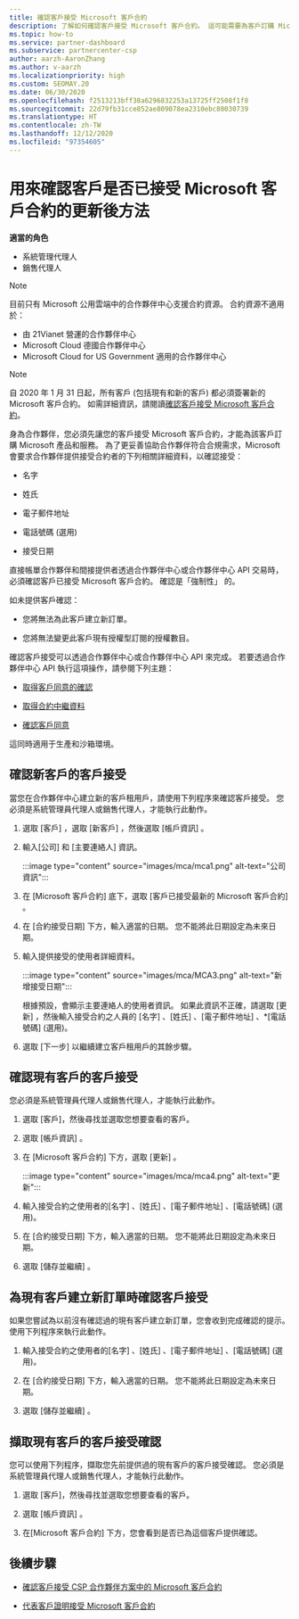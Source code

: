```yaml
---
title: 確認客戶接受 Microsoft 客戶合約
description: 了解如何確認客戶接受 Microsoft 客戶合約。 這可能需要為客戶訂購 Microsoft 產品和服務。
ms.topic: how-to
ms.service: partner-dashboard
ms.subservice: partnercenter-csp
author: aarzh-AaronZhang
ms.author: v-aarzh
ms.localizationpriority: high
ms.custom: SEOMAY.20
ms.date: 06/30/2020
ms.openlocfilehash: f2513213bff38a6296832253a13725ff2508f1f8
ms.sourcegitcommit: 22d79fb31cce852ae809078ea2310ebc80030739
ms.translationtype: HT
ms.contentlocale: zh-TW
ms.lasthandoff: 12/12/2020
ms.locfileid: "97354605"
---
```

# <a name="updated-method-to-confirm-customer-acceptance-of-the-microsoft-customer-agreement"></a>用來確認客戶是否已接受 Microsoft 客戶合約的更新後方法


**適當的角色**

- 系統管理代理人
- 銷售代理人

> [!NOTE]
> 目前只有 Microsoft 公用雲端中的合作夥伴中心支援合約資源。 合約資源不適用於：
> * 由 21Vianet 營運的合作夥伴中心
> * Microsoft Cloud 德國合作夥伴中心
> * Microsoft Cloud for US Government 適用的合作夥伴中心

>[!NOTE]
>自 2020 年 1 月 31 日起，所有客戶 (包括現有和新的客戶) 都必須簽署新的 Microsoft 客戶合約。 如需詳細資訊，請閱讀[確認客戶接受 Microsoft 客戶合約](confirm-customer-agreement.md)。

身為合作夥伴，您必須先讓您的客戶接受 Microsoft 客戶合約，才能為該客戶訂購 Microsoft 產品和服務。 為了更妥善協助合作夥伴符合合規需求，Microsoft 會要求合作夥伴提供接受合約者的下列相關詳細資料，以確認接受：

- 名字

- 姓氏

- 電子郵件地址

- 電話號碼 (選用)

- 接受日期

直接帳單合作夥伴和間接提供者透過合作夥伴中心或合作夥伴中心 API 交易時，必須確認客戶已接受 Microsoft 客戶合約。 確認是「強制性」  的。

如未提供客戶確認：

- 您將無法為此客戶建立新訂單。

- 您將無法變更此客戶現有授權型訂閱的授權數目。

確認客戶接受可以透過合作夥伴中心或合作夥伴中心 API 來完成。 若要透過合作夥伴中心 API 執行這項操作，請參閱下列主題：

- [取得客戶同意的確認](/partner-center/develop/get-confirmation-of-customer-consent)

- [取得合約中繼資料](/partner-center/develop/get-agreement-metadata)

- [確認客戶同意](/partner-center/develop/confirm-customer-consent)

這同時適用于生產和沙箱環境。

## <a name="confirm-customer-acceptance-for-a-new-customer"></a>確認新客戶的客戶接受

當您在合作夥伴中心建立新的客戶租用戶，請使用下列程序來確認客戶接受。 您必須是系統管理員代理人或銷售代理人，才能執行此動作。

1. 選取 [客戶]  ，選取 [新客戶]  ，然後選取 [帳戶資訊]  。

2. 輸入[公司]  和 [主要連絡人]  資訊。

   :::image type="content" source="images/mca/mca1.png" alt-text="公司資訊":::

3. 在 [Microsoft 客戶合約]  底下，選取 [客戶已接受最新的 Microsoft 客戶合約]  。

4. 在 [合約接受日期]  下方，輸入適當的日期。 您不能將此日期設定為未來日期。

5. 輸入提供接受的使用者詳細資料。

   :::image type="content" source="images/mca/MCA3.png" alt-text="新增接受日期":::

   根據預設，會顯示主要連絡人的使用者資訊。 如果此資訊不正確，請選取 [更新]  ，然後輸入接受合約之人員的 [名字]  、[姓氏]  、[電子郵件地址]  、*[電話號碼]  (選用)。

6. 選取 [下一步]  以繼續建立客戶租用戶的其餘步驟。

## <a name="confirm-customer-acceptance-for-an-existing-customer"></a>確認現有客戶的客戶接受

您必須是系統管理員代理人或銷售代理人，才能執行此動作。

1. 選取 [客戶]，然後尋找並選取您想要查看的客戶。

2. 選取 [帳戶資訊]  。

3. 在 [Microsoft 客戶合約]  下方，選取 [更新]  。

   :::image type="content" source="images/mca/mca4.png" alt-text="更新":::

4. 輸入接受合約之使用者的[名字]  、[姓氏]  、[電子郵件地址]  、[電話號碼]  (選用)。

5. 在 [合約接受日期]  下方，輸入適當的日期。 您不能將此日期設定為未來日期。

6. 選取 [儲存並繼續]  。

## <a name="confirm-customer-acceptance-while-creating-new-order-for-an-existing-customer"></a>為現有客戶建立新訂單時確認客戶接受

如果您嘗試為以前沒有確認過的現有客戶建立新訂單，您會收到完成確認的提示。 使用下列程序來執行此動作。

1. 輸入接受合約之使用者的[名字]  、[姓氏]  、[電子郵件地址]  、[電話號碼]  (選用)。

2. 在 [合約接受日期]  下方，輸入適當的日期。 您不能將此日期設定為未來日期。

3. 選取 [儲存並繼續]  。

## <a name="retrieve-confirmation-of-customer-acceptance-for-an-existing-customer"></a>擷取現有客戶的客戶接受確認

您可以使用下列程序，擷取您先前提供過的現有客戶的客戶接受確認。 您必須是系統管理員代理人或銷售代理人，才能執行此動作。

1. 選取 [客戶]，然後尋找並選取您想要查看的客戶。

2. 選取 [帳戶資訊]  。

3. 在[Microsoft 客戶合約]  下方，您會看到是否已為這個客戶提供確認。

## <a name="next-steps"></a>後續步驟

- [確認客戶接受 CSP 合作夥伴方案中的 Microsoft 客戶合約](confirm-customer-agreement.md)

- [代表客戶證明接受 Microsoft 客戶合約](attest-acceptance-customer-agreement.md)